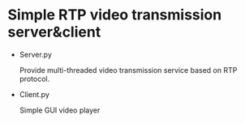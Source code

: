 # Simple RTP video transmission server&client

- Server.py

  Provide multi-threaded video transmission service based on RTP protocol.

- Client.py

  Simple GUI video player
